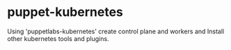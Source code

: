# puppet-kubernetes
Using 'puppetlabs-kubernetes' create control plane and workers and Install other kubernetes tools and plugins.

